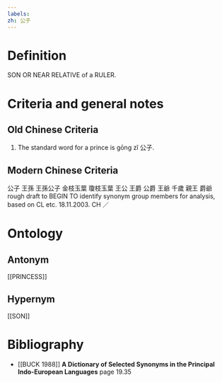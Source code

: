 ```yaml
---
labels: 
zh: 公子
---
```


# Definition
SON OR NEAR RELATIVE of a RULER.
# Criteria and general notes
## Old Chinese Criteria
1. The standard word for a prince is gōng zǐ 公子.
## Modern Chinese Criteria
公子
王孫
王孫公子
金枝玉葉
瓊枝玉葉
王公
王爵
公爵
王爺
千歲
親王
爵爺
rough draft to BEGIN TO identify synonym group members for analysis, based on CL etc. 18.11.2003. CH ／
# Ontology

## Antonym
[[PRINCESS]]
## Hypernym
[[SON]]
# Bibliography
- [[BUCK 1988]]
**A Dictionary of Selected Synonyms in the Principal Indo-European Languages** page 19.35
